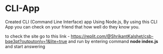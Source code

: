 # CLI-App
Created CLI (Command Line Interface) app Using Node.js, By using this CLI App you can check on your friend that how well do they know you.

to check the site go to this link - https://replit.com/@ShrikantKalshet/csb-bqe3pt?outputonly=1&lite=true and run by entering command **node index.js** and start answering
